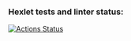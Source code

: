 ### Hexlet tests and linter status:
[![Actions Status](https://github.com/PDLIF/layout-designer-project-lvl1/workflows/hexlet-check/badge.svg)](https://github.com/PDLIF/layout-designer-project-lvl1/actions)